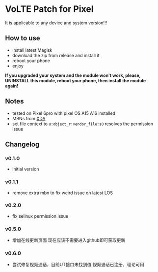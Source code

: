 # VoLTE Patch for Pixel
It is applicable to any device and system version!!!
## How to use

+ install latest Magisk
+ download the zip from release and install it
+ reboot your phone
+ enjoy

**If you upgraded your system and the module won't work, please, UNINSTALL this
module, reboot your phone, then install the module again!**

## Notes

+ tested on Pixel 6pro with pixel OS A15 A16 installed
+ MBNs from
  [XDA](https://forum.xda-developers.com/t/activate-volte-om-pixel-4xl-android-11-r.4163217/)
+ set file context to `u:object_r:vendor_file:s0` resolves the permission  issue

## Changelog

### v0.1.0

+ initial version

### v0.1.1

+ remove extra mbn to fix weird issue on latest LOS

### v0.2.0

+ fix selinux permission issue

### v0.5.0

+ 增加在线更新页面 现在应该不需要进入github即可获取更新

### v0.6.0

+ 尝试修复视频通话，目前UT接口未找到值 视频通话已注册，理论可用
